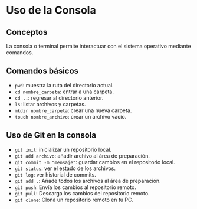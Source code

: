 # Uso de la Consola

## Conceptos
La consola o terminal permite interactuar con el sistema operativo mediante comandos.

## Comandos básicos
- `pwd`: muestra la ruta del directorio actual.
- `cd nombre_carpeta`: entrar a una carpeta.
- `cd ..`: regresar al directorio anterior.
- `ls`: listar archivos y carpetas.
- `mkdir nombre_carpeta`: crear una nueva carpeta.
- `touch nombre_archivo`: crear un archivo vacío.

## Uso de Git en la consola
- `git init`: inicializar un repositorio local.
- `git add archivo`: añadir archivo al área de preparación.
- `git commit -m "mensaje"`: guardar cambios en el repositorio local.
- `git status`: ver el estado de los archivos.
- `git log`: ver historial de commits.
- `git add .`: Añade todos los archivos al área de preparación.
- `git push`: Envía los cambios al repositorio remoto.
- `git pull`: Descarga los cambios del repositorio remoto.
- `git clone`: Clona un repositorio remoto en tu PC.
